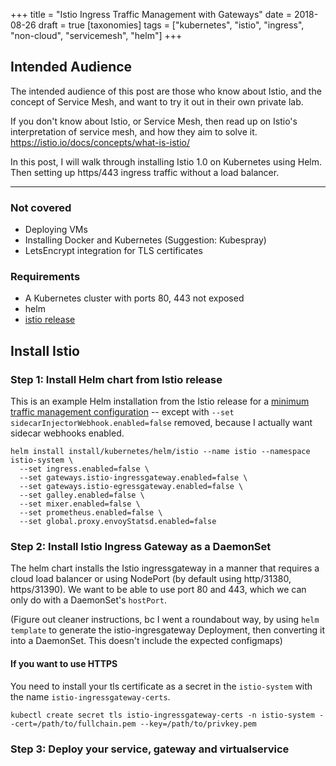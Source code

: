 +++
title = "Istio Ingress Traffic Management with Gateways"
date = 2018-08-26
draft = true
[taxonomies]
tags = ["kubernetes", "istio", "ingress", "non-cloud", "servicemesh", "helm"]
+++

## Intended Audience
The intended audience of this post are those who know about Istio, and the concept of Service Mesh, and want to try it out in their own private lab.

If you don't know about Istio, or Service Mesh, then read up on Istio's interpretation of service mesh, and how they aim to solve it. https://istio.io/docs/concepts/what-is-istio/

In this post, I will walk through installing Istio 1.0 on Kubernetes using Helm. Then setting up https/443 ingress traffic without a load balancer.

---

### Not covered
* Deploying VMs
* Installing Docker and Kubernetes (Suggestion: Kubespray)
* LetsEncrypt integration for TLS certificates

### Requirements
* A Kubernetes cluster with ports 80, 443 not exposed
* helm
* [istio release](https://istio.io/docs/setup/kubernetes/download-release/)

## Install Istio

### Step 1: Install Helm chart from Istio release

This is an example Helm installation from the Istio release for a [minimum traffic management configuration](https://istio.io/docs/setup/kubernetes/helm-install/#customization-example-traffic-management-minimal-set) -- except with `--set sidecarInjectorWebhook.enabled=false` removed, because I actually want sidecar webhooks enabled.
```
helm install install/kubernetes/helm/istio --name istio --namespace istio-system \
  --set ingress.enabled=false \
  --set gateways.istio-ingressgateway.enabled=false \
  --set gateways.istio-egressgateway.enabled=false \
  --set galley.enabled=false \
  --set mixer.enabled=false \
  --set prometheus.enabled=false \
  --set global.proxy.envoyStatsd.enabled=false
```

### Step 2: Install Istio Ingress Gateway as a DaemonSet

The helm chart installs the Istio ingressgateway in a manner that requires a cloud load balancer or using NodePort (by default using http/31380, https/31390). We want to be able to use port 80 and 443, which we can only do with a DaemonSet's `hostPort`.

(Figure out cleaner instructions, bc I went a roundabout way, by using `helm template` to generate the istio-ingresgateway Deployment, then converting it into a DaemonSet. This doesn't include the expected configmaps)

#### If you want to use HTTPS

You need to install your tls certificate as a secret in the `istio-system` with the name `istio-ingressgateway-certs`.

```
kubectl create secret tls istio-ingressgateway-certs -n istio-system --cert=/path/to/fullchain.pem --key=/path/to/privkey.pem
```

### Step 3: Deploy your service, gateway and virtualservice

